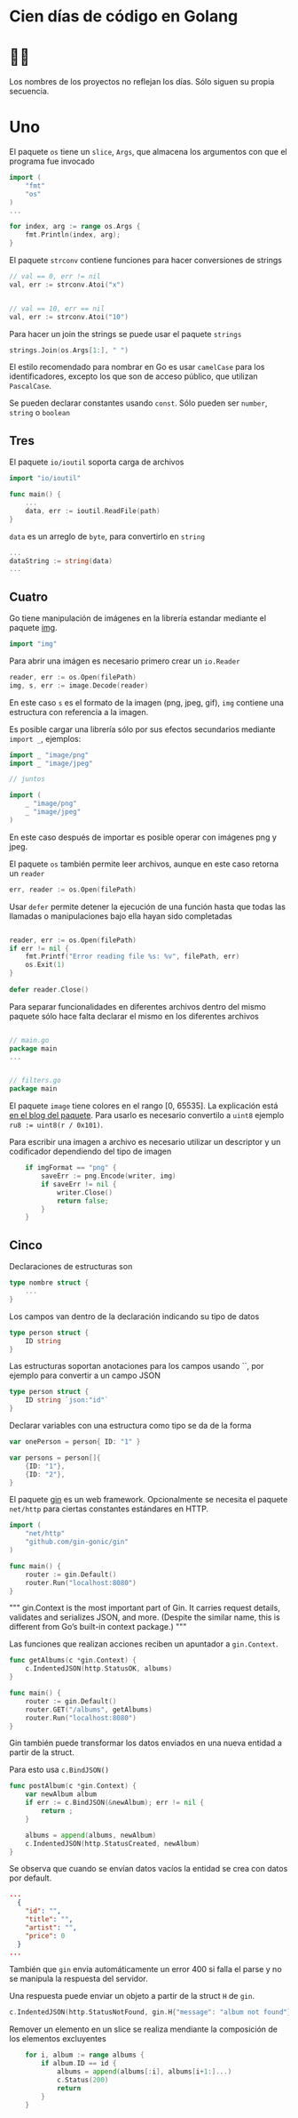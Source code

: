 # Cien días de código en Golang
# 💯🐭

Los nombres de los proyectos no reflejan los días. Sólo siguen su propia secuencia.

# Uno
El paquete `os` tiene un `slice`, `Args`, que almacena los argumentos con que el programa fue invocado
```go
import (
    "fmt"
    "os"
)
...

for index, arg := range os.Args {
    fmt.Println(index, arg);
}
```

El paquete `strconv` contiene funciones para hacer conversiones de strings
```go
// val == 0, err != nil
val, err := strconv.Atoi("x")


// val == 10, err == nil
val, err := strconv.Atoi("10")
```

Para hacer un join the strings se puede usar el paquete `strings`
```go
strings.Join(os.Args[1:], " ")
```

El estilo recomendado para nombrar en Go es usar `camelCase` para los identificadores, excepto los que son de acceso público, que utilizan `PascalCase`.


Se pueden declarar constantes usando `const`. Sólo pueden ser `number`, `string` o `boolean`

## Tres

El paquete `io/ioutil` soporta carga de archivos

```go
import "io/ioutil"

func main() {
    ...
    data, err := ioutil.ReadFile(path)
}
```

`data` es un arreglo de `byte`, para convertirlo en `string`

```go
...
dataString := string(data)
...
```

## Cuatro
Go tiene manipulación de imágenes en la librería estandar mediante el paquete [img](https://pkg.go.dev/image).
```go
import "img"
```

Para abrir una imágen es necesario primero crear un `io.Reader`
```go
reader, err := os.Open(filePath)
img, s, err := image.Decode(reader)
```
En este caso `s` es el formato de la imagen (png, jpeg, gif), `img` contiene una estructura con referencia a la imagen.

Es posible cargar una librería sólo por sus efectos secundarios mediante `import _`, ejemplos:

```go
import _ "image/png"
import _ "image/jpeg"

// juntos

import (
    _ "image/png"
    _ "image/jpeg"
)
```

En este caso después de importar es posible operar con imágenes png y jpeg.

El paquete `os` también permite leer archivos, aunque en este caso retorna un `reader`
```go
err, reader := os.Open(filePath)
```

Usar `defer` permite detener la ejecución de una función hasta que todas las llamadas o manipulaciones bajo ella hayan sido completadas

```go

reader, err := os.Open(filePath)
if err != nil {
	fmt.Printf("Error reading file %s: %v", filePath, err)
	os.Exit(1)
}
	
defer reader.Close()
```

Para separar funcionalidades en diferentes archivos dentro del mismo paquete sólo hace falta declarar el mismo en los diferentes archivos
```go

// main.go
package main
...


// filters.go
package main
```

El paquete `image` tiene colores en el rango [0, 65535]. La explicación está [en el blog del paquete](https://go.dev/blog/image). Para usarlo es necesario convertilo a `uint8` ejemplo `ru8 := uint8(r / 0x101)`.

Para escribir una imagen a archivo es necesario utilizar un descriptor y un codificador dependiendo del tipo de imagen

```go
    if imgFormat == "png" {
		saveErr := png.Encode(writer, img)
		if saveErr != nil {
			writer.Close()
			return false;
		}
	}
```

## Cinco

Declaraciones de estructuras son
```go
type nombre struct {
    ...
}
```

Los campos van dentro de la declaración indicando su tipo de datos
```go
type person struct {
    ID string
}
```

Las estructuras soportan anotaciones para los campos usando \`\`, por ejemplo para convertir a un campo JSON
```go
type person struct {
    ID string `json:"id"` 
}
```

Declarar variables con una estructura como tipo se da de la forma
```go
var onePerson = person{ ID: "1" }

var persons = person[]{
    {ID: "1"},
    {ID: "2"},
}
```

El paquete [gin](https://gin-gonic.com) es un web framework. Opcionalmente se necesita el paquete `net/http` para ciertas constantes estándares en HTTP.
```go
import (
	"net/http"
	"github.com/gin-gonic/gin"
)

func main() {
    router := gin.Default()
    router.Run("localhost:8080")
}
```

"""
gin.Context is the most important part of Gin. It carries request details, validates and serializes JSON, and more. (Despite the similar name, this is different from Go’s built-in context package.)
"""

Las funciones que realizan acciones reciben un apuntador a `gin.Context`.

```go
func getAlbums(c *gin.Context) {
	c.IndentedJSON(http.StatusOK, albums)
}

func main() {
	router := gin.Default()
	router.GET("/albums", getAlbums)
	router.Run("localhost:8080")
}
```

Gin también puede transformar los datos enviados en una nueva entidad a partir de la struct.

Para esto usa `c.BindJSON()`
```go
func postAlbum(c *gin.Context) {
	var newAlbum album
	if err := c.BindJSON(&newAlbum); err != nil {
		return ;
	}

	albums = append(albums, newAlbum)
	c.IndentedJSON(http.StatusCreated, newAlbum)
}
```

Se observa que cuando se envían datos vacíos la entidad se crea con datos por default.
```json
...
  {
    "id": "",
    "title": "",
    "artist": "",
    "price": 0
  }
...
```

También que `gin` envía automáticamente un error 400 si falla el parse y no se manipula la respuesta del servidor.

Una respuesta puede enviar un objeto a partir de la struct `H` de `gin`.
```go
c.IndentedJSON(http.StatusNotFound, gin.H{"message": "album not found"})
```

Remover un elemento en un slice se realiza mendiante la composición de los elementos excluyentes

```go
    for i, album := range albums {
		if album.ID == id {
			albums = append(albums[:i], albums[i+1:]...)
			c.Status(200)
			return
		}
	}
```
